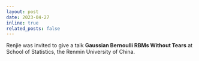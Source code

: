 ```yaml
---
layout: post
date: 2023-04-27
inline: true
related_posts: false
---
```


Renjie was invited to give a talk **Gaussian Bernoulli RBMs Without Tears** at School of Statistics, the Renmin University of China.
